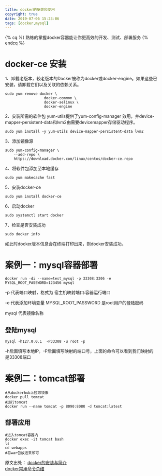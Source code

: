 ```yaml
---
title: docker的安装和使用
copyright: true
date: 2019-07-06 15:23:06
tags: [docker,mysql]
---
```


{% cq %}
熟练的掌握docker容器能让你更高效的开发、测试、部署服务
{% endcq %}
<!--more-->


# docker-ce 安装
1、卸载老版本，较老版本的Docker被称为docker或docker-engine。如果这些已安装，请卸载它们以及关联的依赖关系。

    sudo yum remove docker \
                      docker-common \
                      docker-selinux \
                      docker-engine
2、安装所需的软件包 yum-utils提供了yum-config-manager 效用，并device-mapper-persistent-data和lvm2由需要devicemapper存储驱动程序。

    sudo yum install -y yum-utils device-mapper-persistent-data lvm2
3、添加镜像源

    sudo yum-config-manager \
        --add-repo \
        https://download.docker.com/linux/centos/docker-ce.repo
4、将软件包添加至本地缓存

    sudo yum makecache fast

5、安装docker-ce


    sudo yum install docker-ce

6、启动docker


    sudo systemctl start docker

7、检查是否安装成功


    sudo docker info

如此时docker版本信息会在终端打印出来，则docker安装成功。
# 案例一：mysql容器部署

    docker run -di --name=test_mysql -p 33308:3306 -e MYSQL_ROOT_PASSWORD=123456 mysql

-p 代表端口映射，格式为 宿主机映射端口:容器运行端口

-e 代表添加环境变量 MYSQL_ROOT_PASSWORD 是root用户的登陆密码

mysql 代表镜像名称
## 登陆mysql

    mysql -h127.0.0.1  -P33308 -u root -p
-h后面填写本地IP，-P后面填写映射的端口号，上面的命令可以看到我们映射的是33308端口

# 案例二：tomcat部署
```
#从dockerhub上拉取镜像
docker pull tomcat
#运行tomcat
docker run --name tomcat -p 8090:8080 -d tomcat:latest
```
## 部署应用
```
#进入tomcat容器内
docker exec -it tomcat bash
ls
cd webapps
#将war包放进来即可
```



原文出处：
[docker的安装与简介](https://blog.xielin.top/2019/03/28/Docker/docker%E7%AE%80%E4%BB%8B%E4%B8%8E%E5%AE%89%E8%A3%85/)   
 [docker常用命令总结](https://blog.xielin.top/2019/04/05/Docker/docker%E5%B8%B8%E7%94%A8%E5%91%BD%E4%BB%A4%E6%80%BB%E7%BB%93/)
 